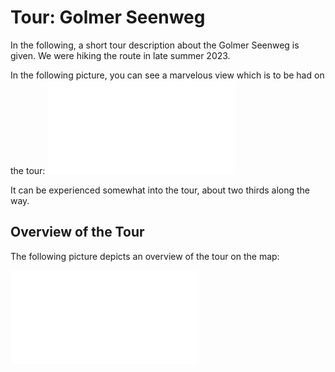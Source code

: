 # Tour: Golmer Seenweg

In the following, a short tour description about the Golmer Seenweg
is given. We were hiking the route in late summer 2023.

In the following picture, you can see a marvelous view which is to
be had on the tour:
![View of the Rätikon Group approximately two thirds along the way.](IMG_4025.pdf)

It can be experienced somewhat into the tour, about two thirds along
the way.

## Overview of the Tour

The following picture depicts an overview of the tour on the map:

![The map overview of the tour](IMG_4053.pdf)
